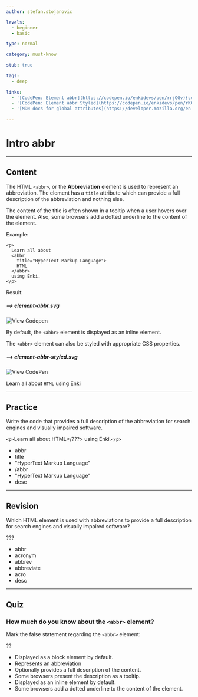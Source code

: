 ```yaml
---
author: stefan.stojanovic

levels:
  - beginner
  - basic

type: normal

category: must-know

stub: true

tags:
  - deep
  
links:
  - '[CodePen: Element abbr](https://codepen.io/enkidevs/pen/rrjOGv){code}'
  - '[CodePen: Element abbr Styled](https://codepen.io/enkidevs/pen/rKQEEK){code}'
  - '[MDN docs for global attributes](https://developer.mozilla.org/en-US/docs/Web/HTML/Global_attributes){website}'
  
---
```

# Intro abbr
---
## Content

The HTML `<abbr>`, or the **Abbreviation** element is used to represent an abbreviation. The element has a `title` attribute which can provide a full description of the abbreviation and nothing else.

The content of the title is often shown in a tooltip when a user hovers over the element.  Also, some browsers add a dotted underline to the content of the element. 

Example:
```
<p>
  Learn all about 
  <abbr 
    title="HyperText Markup Language">
    HTML
  </abbr> 
  using Enki.
</p>
```
Result:

##### --> element-abbr.svg

![View Codepen](https://codepen.io/enkidevs/pen/rrjOGv)

By default, the `<abbr>` element is displayed as an inline element. 

The `<abbr>` element can also be styled with appropriate CSS properties.

##### --> element-abbr-styled.svg

![View CodePen](https://codepen.io/enkidevs/pen/rKQEEK)

Learn all about `HTML` using Enki

---
## Practice

Write the code that provides a full description of the abbreviation for search engines and visually impaired software.

`<p>`Learn all about <??? ???=???>HTML</???> using Enki.`</p>`

* abbr
* title
* "HyperText Markup Language"
* /abbr
* "HyperText Markup Language"
* desc

---
## Revision

Which HTML element is used with abbreviations to provide a full description for search engines and visually impaired software?

???

* abbr
* acronym
* abbrev
* abbreviate
* acro
* desc

---
## Quiz

### How much do you know about the `<abbr>` element?

Mark the false statement regarding the `<abbr>` element: 

??

* Displayed as a block element by default.
* Represents an abbreviation
* Optionally provides a full description of the content.
* Some browsers present the description as a tooltip.
* Displayed as an inline element by default.
* Some browsers add a dotted underline to the content of the element. 



